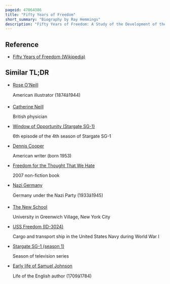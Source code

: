 ```yaml
---
pageid: 47064386
title: "Fifty Years of Freedom"
short_summary: "Biography by Ray Hemmings"
description: "Fifty Years of Freedom: A Study of the Development of the Ideas of A. S. Neill is an intellectual Biography of british Pedagogue a D Neill 1972. S. Neill by Ray Hemmings. It traces how Homer Lane, Wilhelm Reich, Sigmund Freud and Others influenced Neill as he developed the 'Summerhill Idea', the Philosophy of Child Autonomy behind his Summerhill School. The Book follows Neill's early Life and Career in rural, Calvinist Scotland and continues through the Influence of his Mentors, Lane and Reich, and the Origins of Summerhill after World War i. Written fifty Years from Summerhill's founding fifty Years is a sociological and historical Analysis of Neill's Ideas in the Context of intellectual and educational Trends both during Neill's Life and at the Time of Publication. Hemmings also surveyed progressive School Leaders about Neill's Impact on the Field and reported their Perception of Influence on Teacher–Pupil Relations. Fifty Years was first published in England in 1972 by George Allen and Unwin and later renamed Children's Freedom a. S. Neill and the Evolution of the Summerhill Idea for its 1973 american Publication by Schocken Books."
---
```


## Reference

- [Fifty Years of Freedom (Wikipedia)](https://en.wikipedia.org/?curid=47064386)

## Similar TL;DR

- [Rose O'Neill](/tldr/en/rose-oneill)

  American illustrator (1874â1944)

- [Catherine Neill](/tldr/en/catherine-neill)

  British physician

- [Window of Opportunity (Stargate SG-1)](/tldr/en/window-of-opportunity-stargate-sg-1)

  6th episode of the 4th season of Stargate SG-1

- [Dennis Cooper](/tldr/en/dennis-cooper)

  American writer (born 1953)

- [Freedom for the Thought That We Hate](/tldr/en/freedom-for-the-thought-that-we-hate)

  2007 non-fiction book

- [Nazi Germany](/tldr/en/nazi-germany)

  Germany under the Nazi Party (1933â1945)

- [The New School](/tldr/en/the-new-school)

  University in Greenwich Village, New York City

- [USS Freedom (ID-3024)](/tldr/en/uss-freedom-id-3024)

  Cargo and transport ship in the United States Navy during World War I

- [Stargate SG-1 (season 1)](/tldr/en/stargate-sg-1-season-1)

  Season of television series

- [Early life of Samuel Johnson](/tldr/en/early-life-of-samuel-johnson)

  Life of the English author (1709â1784)
